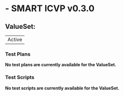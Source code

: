 #  - SMART ICVP v0.3.0

## ValueSet: 

| |
| :--- |
| Active |

### Test Plans

**No test plans are currently available for the ValueSet.**

### Test Scripts

**No test scripts are currently available for the ValueSet.**

